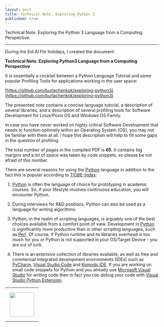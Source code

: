 ```yaml
---
layout: post
title: Technical Note. Exploring Python 3
published: true
---
```


Technical Note. Exploring the Python 3 Language from a Computing Perspective.

---

During the Eid Al Fitr holidays, I created the document:

**Technical Note. Exploring Python3 Language from a Computing Perspective** 

It is essentially a cocktail between a Python Language Tutorial and some popular Profiling Tools for applications working in the user space:

[https://github.com/burlachenkok/exploring-python3](https://github.com/burlachenkok/exploring-python3)

The presented note contains a concise language tutorial, a description of several libraries, and a description of several profiling tools for Software Development for Linux/Posix OS and Windows OS Family. 

In case you have never worked on highly critical Software Development that needs to function optimally within an Operating System (OS), you may not be familiar with them at all. I hope this description will help to fill some gaps in the question of profiling.

The total number of pages in the compiled PDF is **65**. It contains big margins and a lot of space was taken by code snippets, so please be not afraid of this number.

There are several reasons for using the [Python](https://www.python.org/) language in addition to the fact this is popular according to [TIOBE-Index](https://www.tiobe.com/tiobe-index/):

1. [Python](https://www.python.org/) is often the language of choice for prototyping in academic courses. So, if your lifestyle involves continuous education, you will encounter Python.

2. During interviews for R&D positions, Python can also be used as a language for writing algorithms.

3. Python, in the realm of scripting languages, is arguably one of the best choices available from a comfort point of view. Development in [Python](https://www.python.org/) is significantly more productive than in other scripting languages, such as [Perl](https://www.perl.org/). Of course, if Python runtime and its libraries overhead is too much for you or Python is not supported in your OS/Target Device - you are out of luck.

5. There is an extensive collection of libraries available, as well as free and commercial integrated development environments (IDEs) such as [PyCharm](https://www.jetbrains.com/pycharm/), [Visual Studio Code](https://code.visualstudio.com/) and [Komodo IDE](https://www.activestate.com/products/komodo-ide/). If you are working on small code snippets for Python and you already use [Microsoft Visual Studio](https://visualstudio.microsoft.com/) for writing code then in fact you can debug your code with [Visual Studio Python Extension](https://visualstudio.microsoft.com/vs/features/python/).

<table>
<tr>
<td style="padding: 15px"> <img height="80px" src="https://burlachenkok.github.io/materials/python-logo.svg"/></td>
</tr>
</table>
